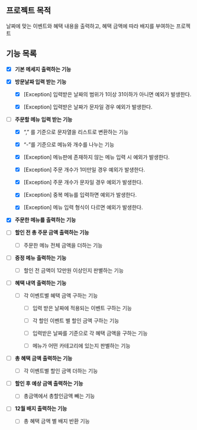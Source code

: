 ## 프로젝트 목적

날짜에 맞는 이벤트와 혜택 내용을 출력하고, 혜택 금액에 따라 배지를 부여하는 프로젝트

## 기능 목록

-[x] **기본 메세지 출력하는 기능**

- [x] **방문날짜 입력 받는 기능**

    - [x] [Exception] 입력받은 날짜의 범위가 1이상 31이하가 아니면 예외가 발생한다.

    - [x] [Exception] 입력받은 날짜가 문자일 경우 예외가 발생한다.

- [ ] **주문할 메뉴 입력 받는 기능**

    - [x] “,” 를 기준으로 문자열을 리스트로 변환하는 기능

    - [x] “-”를 기준으로 메뉴와 개수를 나누는 기능

    - [x] [Exception] 메뉴판에 존재하지 않는 메뉴 입력 시 예외가 발생한다.

    - [x] [Exception] 주문 개수가 1미만일 경우 예외가 발생한다.

    - [x] [Exception] 주문 개수가 문자일 경우 예외가 발생한다.

    - [x] [Exception] 중복 메뉴를 입력하면 예외가 발생한다.

    - [x] [Exception] 메뉴 입력 형식이 다르면 예외가 발생한다.

- [x] **주문한 메뉴를 출력하는 기능**

- [ ] **할인 전 총 주문 금액 출력하는 기능**

    - [ ] 주문한 메뉴 전체 금액을 더하는 기능

- [ ] **증정 메뉴 출력하는 기능**

    - [ ] 할인 전 금액이 12만원 이상인지 판별하는 기능

- [ ] **혜택 내역 출력하는 기능**

    - [ ] 각 이벤트별 혜택 금액 구하는 기능

        - [ ] 입력 받은 날짜에 적용되는 이벤트 구하는 기능

        - [ ] 각 할인 이벤트 별 할인 금액 구하는 기능

        - [ ] 입력받은 날짜를 기준으로 각 혜택 금액을 구하는 기능

        - [ ] 메뉴가 어떤 카테고리에 있는지 판별하는 기능

- [ ] **총 혜택 금액 출력하는 기능**

    - [ ] 각 이벤트별 할인 금액 더하는 기능

- [ ] **할인 후 예상 금액 출력하는 기능**

    - [ ] 총금액에서 총할인금액 빼는 기능

- [ ] **12월 배지 출력하는 기능**

    - [ ] 총 혜택 금액 별 배지 반환 기능
